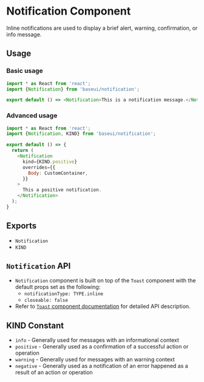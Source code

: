 # Notification Component

Inline notifications are used to display a brief alert, warning, confirmation, or info message.

## Usage

### Basic usage

```javascript
import * as React from 'react';
import {Notification} from 'baseui/notification';

export default () => <Notification>This is a notification message.</Notification>;
```

### Advanced usage

```javascript
import * as React from 'react';
import {Notification, KIND} from 'baseui/notification';

export default () => {
  return (
    <Notification
      kind={KIND.positive}
      overrides={{
        Body: CustomContainer,
      }}
    >
      This a positive notification.
    </Notification>
  );
}
```

## Exports

* `Notification`
* `KIND`

## `Notification` API

* `Notification` component is built on top of the `Toast` component with the default props set as the following:
  * `notificationType: TYPE.inline`
  * `closeable: false`
* Refer to [`Toast` component documentation](https://baseui.design/?selectedKind=Toast&selectedStory=Toast) for detailed API description.

## KIND Constant

* `info` - Generally used for messages with an informational context
* `positive` - Generally used as a confirmation of a successful action or operation
* `warning` - Generally used for messages with an warning context
* `negative` - Generally used as a notification of an error happened as a result of an action or operation
